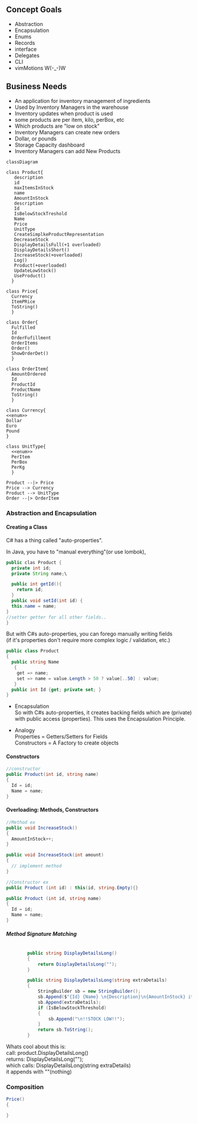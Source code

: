 ## Concept Goals

- Abstraction
- Encapsulation
- Enums
- Records
- interface
- Delegates
- CLI
- vimMotions W(-\_-)W

## Business Needs

- An application for inventory management of ingredients
- Used by Inventory Managers in the warehouse
- Inventory updates when product is used
- some products are per item, kilo, perBox, etc
- Which products are "low on stock"
- Inventory Managers can create new orders
- Dollar, or pounds
- Storage Capacity dashboard
- Inventory Managers can add New Products

```mermaid
classDiagram

class Product{
   description
   id
   maxItemsInStock
   name
   AmountInStock
   description
   Id
   IsBelowStockTreshold
   Name
   Price
   UnitType
   CreateSimplkeProductRepresentation
   DecreaseStock
   DisplayDetailsFull(+1 overloaded)
   DisplayDetailsShort()
   IncreaseStock(+overloaded)
   Log()
   Product(+overloaded)
   UpdateLowStock()
   UseProduct()
  }

class Price{
  Currency
  ItemPRice
  ToString()
  }

class Order{
  Fulfilled
  Id
  OrderFufillment
  OrderItems
  Order()
  ShowOrderDet()
  }

class OrderItem{
  AmountOrdered
  Id
  ProductId
  ProductName
  ToString()
  }

class Currency{
<<enum>>
Dollar
Euro
Pound
}

class UnitType{
  <<enum>>
  PerItem
  PerBox
  PerKg
  }

Product --|> Price
Price --> Currency
Product --> UnitType
Order --|> OrderItem
```

### Abstraction and Encapsulation

#### Creating a Class

C# has a thing called "auto-properties".

In Java, you have to "manual everything"(or use lombok),

```java
public clas Product {
  private int id;
  private String name;\

  public int getId(){
    return id;
  }
  public void setId(int id) {
  this.name = name;
}
//setter getter for all other fields..
}
```

But with C#s auto-properties, you can forego manually writing fields  
 (if it's properties don't require more complex logic / validation, etc.)

```c#
public class Product
{
  public string Name
   {
    get => name;
    set => name = value.Length > 50 ? value[..50] : value;
   }
  public int Id {get; private set; }
}
```

- Encapsulation  
  So with C#s auto-properties, it creates backing fields which are (private)  
  with public access (properties). This uses the Encapsulation Principle.

- Analogy  
  Properties = Getters/Setters for Fields  
  Constructors = A Factory to create objects

#### Constructors

```c#
//constructor
public Product(int id, string name)
{
  Id = id;
  Name = name;
}
```

#### Overloading: Methods, Constructors

```c#
//Method ex
public void IncreaseStock()
{
  AmountInStock++;
}

public void IncreaseStock(int amount)
{
  // implement method
}

//Constructor ex
public Product (int id) : this(id, string.Empty){}

public Product (int id, string name)
{
  Id = id;
  Name = name;
}

```

##### Method Signature Matching

```c#

        public string DisplayDetailsLong()
        {
            return DisplayDetailsLong("");
        }

        public string DisplayDetailsLong(string extraDetails)
        {
            StringBuilder sb = new StringBuilder();
            sb.Append($"{Id} {Name} \n{Description}\n{AmountInStock} item(s) in stock");
            sb.Append(extraDetails);
            if (IsBelowStockThreshold)
            {
                sb.Append("\n!!STOCK LOW!!");
            }
            return sb.ToString();
        }
```

Whats cool about this is:  
call: product.DisplayDetailsLong()  
returns: DisplayDetailsLong("");  
which calls: DisplayDetailsLong(string extraDetails)  
it appends with ""(nothing)

### Composition

```c#
Price()
{

}
```
